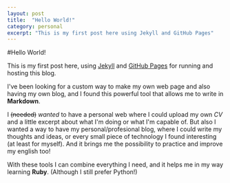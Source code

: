 ```yaml
---
layout: post
title:  "Hello World!"
category: personal
excerpt: "This is my first post here using Jekyll and GitHub Pages"
---
```

#Hello World!

This is my first post here, using [Jekyll](http://jekyllrb.com "Transform your plain text into static websites and blogs.") and [GitHub Pages](https://pages.github.com "Websites for you and your projects.") for running and hosting this blog.

I've been looking for a custom way to make my own web page and also having my own blog, and I found this powerful tool that allows me to write in **Markdown**.

I <strike>(needed)</strike> *wanted* to have a personal web where I could upload my own *CV* and a little excerpt about what I'm doing or what I'm capable of.
But also I wanted a way to have my personal/profesional blog, where I could write my thoughts and ideas, or every small piece of technology I found interesting (at least for myself). And it brings me the possibility to practice and improve my english too!

With these tools I can combine everything I need, and it helps me in my way learning **Ruby**. (Although I still prefer Python!)

